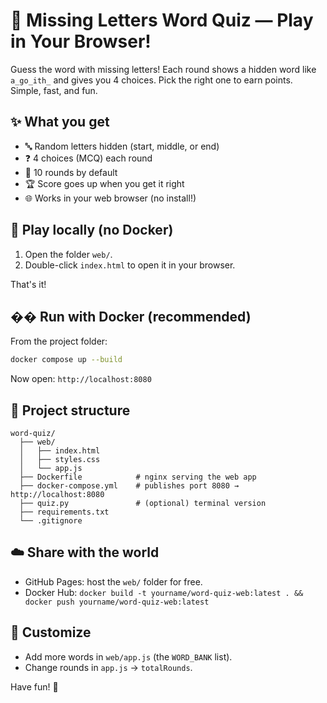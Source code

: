 # 🎉 Missing Letters Word Quiz — Play in Your Browser!

Guess the word with missing letters! Each round shows a hidden word like `a_go_ith_` and gives you 4 choices. Pick the right one to earn points. Simple, fast, and fun.

## ✨ What you get
- 🔤 Random letters hidden (start, middle, or end)
- ❓ 4 choices (MCQ) each round
- 🧠 10 rounds by default
- 🏆 Score goes up when you get it right
- 🌐 Works in your web browser (no install!)

## 🚀 Play locally (no Docker)
1) Open the folder `web/`.
2) Double-click `index.html` to open it in your browser.

That's it!

## �� Run with Docker (recommended)
From the project folder:
```bash
docker compose up --build
```
Now open: `http://localhost:8080`

## 📁 Project structure
```
word-quiz/
  ├── web/
  │   ├── index.html
  │   ├── styles.css
  │   └── app.js
  ├── Dockerfile            # nginx serving the web app
  ├── docker-compose.yml    # publishes port 8080 → http://localhost:8080
  ├── quiz.py               # (optional) terminal version
  ├── requirements.txt
  └── .gitignore
```

## ☁️ Share with the world
- GitHub Pages: host the `web/` folder for free.
- Docker Hub: `docker build -t yourname/word-quiz-web:latest . && docker push yourname/word-quiz-web:latest`

## 🧩 Customize
- Add more words in `web/app.js` (the `WORD_BANK` list).
- Change rounds in `app.js` → `totalRounds`.

Have fun! 🎈
